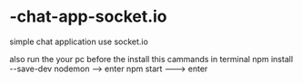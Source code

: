 # -chat-app-socket.io
simple chat application use socket.io

also run the your pc before the install this cammands in terminal
npm install --save-dev nodemon --> enter
npm start ---> enter
